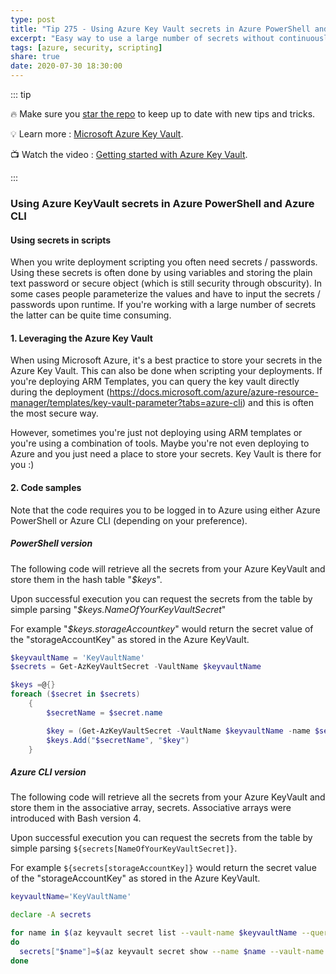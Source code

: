 ```yaml
---
type: post
title: "Tip 275 - Using Azure Key Vault secrets in Azure PowerShell and Azure CLI"
excerpt: "Easy way to use a large number of secrets without continuously querying the KeyVault"
tags: [azure, security, scripting]
share: true
date: 2020-07-30 18:30:00
---
```


::: tip

:fire: Make sure you [star the repo](http://azuredev.tips?WT.mc_id=azure-azuredevtips-azureappsdev) to keep up to date with new tips and tricks.

:bulb: Learn more : [Microsoft Azure Key Vault](https://azure.microsoft.com/services/key-vault?WT.mc_id=azure-azuredevtips-azureappsdev).

:tv: Watch the video : [Getting started with Azure Key Vault](https://azure.microsoft.com/resources/videos/azure-key-vault-developer-quick-start/).

:::

### Using Azure KeyVault secrets in Azure PowerShell and Azure CLI

#### Using secrets in scripts

When you write deployment scripting you often need secrets / passwords. Using these secrets is often done by using variables and storing the plain text password or secure object (which is still security through obscurity). In some cases people parameterize the values and have to input the secrets / passwords upon runtime. If you're working with a large number of secrets the latter can be quite time consuming.

#### 1. Leveraging the Azure Key Vault

When using Microsoft Azure, it's a best practice to store your secrets in the Azure Key Vault. This can also be done when scripting your deployments. If you're deploying ARM Templates, you can query the key vault directly during the deployment (<https://docs.microsoft.com/azure/azure-resource-manager/templates/key-vault-parameter?tabs=azure-cli>) and this is often the most secure way.

However, sometimes you're just not deploying using ARM templates or you're using a combination of tools. Maybe you're not even deploying to Azure and you just need a place to store your secrets. Key Vault is there for you :)

#### 2. Code samples

Note that the code requires you to be logged in to Azure using either Azure PowerShell or Azure CLI (depending on your preference).

##### PowerShell version

The following code will retrieve all the secrets from your Azure KeyVault and store them in the hash table "*$keys*".

Upon successful execution you can request the secrets from the table by simple parsing "*$keys.NameOfYourKeyVaultSecret*"

For example "*$keys.storageAccountkey*" would return the secret value of the "storageAccountKey" as stored in the Azure KeyVault.

```powershell
$keyvaultName = 'KeyVaultName'
$secrets = Get-AzKeyVaultSecret -VaultName $keyvaultName

$keys =@{}
foreach ($secret in $secrets)
    {
        $secretName = $secret.name

        $key = (Get-AzKeyVaultSecret -VaultName $keyvaultName -name $secretName).SecretValueText
        $keys.Add("$secretName", "$key")
    }

```

##### Azure CLI version

The following code will retrieve all the secrets from your Azure KeyVault and store them in the associative array, secrets. Associative arrays were introduced with Bash version 4.

Upon successful execution you can request the secrets from the table by simple parsing `${secrets[NameOfYourKeyVaultSecret]}`.

For example `${secrets[storageAccountKey]}` would return the secret value of the "storageAccountKey" as stored in the Azure KeyVault.

```bash
keyvaultName='KeyVaultName'

declare -A secrets

for name in $(az keyvault secret list --vault-name $keyvaultName --query "[].name" --output tsv)
do
  secrets["$name"]=$(az keyvault secret show --name $name --vault-name $keyvaultName --query value --output tsv)
done
```
